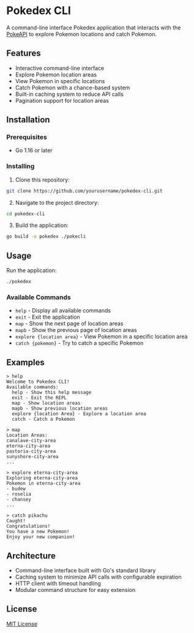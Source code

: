 # Pokedex CLI

A command-line interface Pokedex application that interacts with the [PokeAPI](https://pokeapi.co/) to explore Pokemon locations and catch Pokemon.

## Features

- Interactive command-line interface
- Explore Pokemon location areas
- View Pokemon in specific locations
- Catch Pokemon with a chance-based system
- Built-in caching system to reduce API calls
- Pagination support for location areas

## Installation

### Prerequisites

- Go 1.16 or later

### Installing

1. Clone this repository:
```bash
git clone https://github.com/yourusername/pokedex-cli.git
```

2. Navigate to the project directory:
```bash
cd pokedex-cli
```

3. Build the application:
```bash
go build -o pokedex ./pokecli
```

## Usage

Run the application:
```bash
./pokedex
```

### Available Commands

- `help` - Display all available commands
- `exit` - Exit the application
- `map` - Show the next page of location areas
- `mapb` - Show the previous page of location areas
- `explore {location area}` - View Pokemon in a specific location area
- `catch {pokemon}` - Try to catch a specific Pokemon

## Examples

```
> help
Welcome to Pokedex CLI!
Available commands:
  help - Show this help message
  exit - Exit the REPL
  map - Show location areas
  mapb - Show previous location areas
  explore {location Area} - Explore a location area
  catch - Catch a Pokemon

> map
Location Areas:
canalave-city-area
eterna-city-area
pastoria-city-area
sunyshore-city-area
...

> explore eterna-city-area
Exploring eterna-city-area
Pokemon in eterna-city-area
- budew
- roselia
- chansey
...

> catch pikachu
Caught!
Congratulations!
You have a new Pokemon!
Enjoy your new companion!
```

## Architecture

- Command-line interface built with Go's standard library
- Caching system to minimize API calls with configurable expiration
- HTTP client with timeout handling
- Modular command structure for easy extension

## License

[MIT License](LICENSE)

